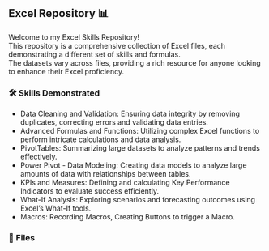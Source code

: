 ## Excel Repository 📊

Welcome to my Excel Skills Repository!<br>
This repository is a comprehensive collection of Excel files, each demonstrating a different set of skills and formulas. <br>
The datasets vary across files, providing a rich resource for anyone looking to enhance their Excel proficiency.

### 🛠 Skills Demonstrated

  - Data Cleaning and Validation: Ensuring data integrity by removing duplicates, correcting errors and validating data entries.
  - Advanced Formulas and Functions: Utilizing complex Excel functions to perform intricate calculations and data analysis.
  - PivotTables: Summarizing large datasets to analyze patterns and trends effectively.
  - Power Pivot - Data Modeling: Creating data models to analyze large amounts of data with relationships between tables.
  - KPIs and Measures: Defining and calculating Key Performance Indicators to evaluate success efficiently.
  - What-If Analysis: Exploring scenarios and forecasting outcomes using Excel’s What-If tools.
  - Macros: Recording Macros, Creating Buttons to trigger a Macro.
    
### 📁 Files

